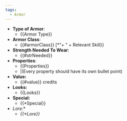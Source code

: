 ```yaml
---
tags:
  - Armor
---
```

- __Type of Armor__:
	* {{Armor Type}}
- __Armor Class__:
	* {{#armorClass}} \[\*"+ " + Relevant Skill}}
- __Strength Needed To Wear__:
	* {{#strNeeded}}
- __Properties__:
	* {{Properties}}
	* |(Every property should have its own bullet point)
- **Value:**
	- {{#value}} credits
- **Looks:**
	- {{Looks}}
- **Special:**
	- {{\*Special}}
- *Lore:**
	- *{{\*Lore}}*

